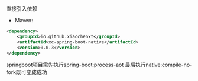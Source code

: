 直接引入依赖
- Maven:
```xml
<dependency>
    <groupId>io.github.xiaochenxt</groupId>
    <artifactId>xc-spring-boot-native</artifactId>
    <version>0.0.3</version>
</dependency>
```
springboot项目需先执行spring-boot:process-aot
最后执行native:compile-no-fork既可变成成功
